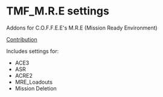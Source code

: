 # TMF_M.R.E settings

Addons for C.O.F.F.E.E's M.R.E (Mission Ready Environment)

[Contribution](https://github.com/coffeearma/TMF_M.R.E-settings/CONTRIBUTING.md)

Includes settings for:
- ACE3
- ASR
- ACRE2
- MRE_Loadouts
- Mission Deletion
